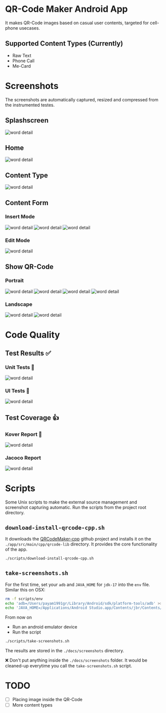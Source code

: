 # QR-Code Maker Android App
It makes QR-Code images based on casual user contents, targeted for cell-phone usecases.

## Supported Content Types (Currently)
- Raw Text
- Phone Call
- Me-Card

# Screenshots
The screenshots are automatically captured, resized and compressed from the instrumented testes.

## Splashscreen
![word detail](docs/screenshots/Splashscreen.webp)

## Home
![word detail](docs/screenshots/Home.webp)

## Content Type
![word detail](docs/screenshots/ContentType.webp)

## Content Form
### Insert Mode
![word detail](docs/screenshots/ContentForm_InsertMode_Text.webp)
![word detail](docs/screenshots/ContentForm_InsertMode_PhoneCall.webp)
![word detail](docs/screenshots/ContentForm_InsertMode_MeCard.webp)

### Edit Mode
![word detail](docs/screenshots/ContentForm_EditMode.webp)

## Show QR-Code
### Portrait
![word detail](docs/screenshots/ShowQrCode_Portrait.webp)
![word detail](docs/screenshots/ShowQrCode_Portrait_Fullscreen.webp)
![word detail](docs/screenshots/ShowQrCode_Toolbox.webp)
![word detail](docs/screenshots/ShowQrCode_Toolbox_RemoveContent.webp)

### Landscape
![word detail](docs/screenshots/ShowQrCode_Landscape.webp)
![word detail](docs/screenshots/ShowQrCode_Landscape_Fullscreen.webp)

# Code Quality
## Test Results ✅
### Unit Tests 💯
![word detail](docs/test-results/unit_tests.webp)
### UI Tests 💯
![word detail](docs/test-results/ui_tests.webp)

## Test Coverage 👍
### Kover Report 💯
![word detail](docs/test-results/kover.webp)
### Jacoco Report
![word detail](docs/test-results/jacoco.webp)

# Scripts
Some Unix scripts to make the external source management and screenshot capturing automatic.
Run the scripts from the project root directory.

## `download-install-qrcode-cpp.sh`
It downloads the [QRCodeMaker-cpp](https://github.com/PayamGerackoohi/QRCodeMaker-cpp/) github project and installs it on the `./app/src/main/cpp/qrcode-lib` directory. It provides the core functionality of the app.

```sh
./scripts/download-install-qrcode-cpp.sh
```

## `take-screenshots.sh`
<!-- - Edit `adb` and `JAVA_HOME` in the script to the  -->
For the first time, set your `adb` and `JAVA_HOME` for `jdk-17` into the `env` file. Similar this on OSX:
```sh
rm -f scripts/env
echo 'adb=/Users/payam1991gr/Library/Android/sdk/platform-tools/adb' >> scripts/env
echo 'JAVA_HOME=/Applications/Android Studio.app/Contents/jbr/Contents/Home' >> scripts/env
```

From now on
- Run an android emulator device 
- Run the script
```sh
./scripts/take-screenshots.sh
```
The results are stored in the `./docs/screenshots` directory.

❌ Don't put anything inside the `./docs/screenshots` folder. It would be cleaned-up everytime you call the `take-screenshots.sh` script.

# TODO
- [ ] Placing image inside the QR-Code
- [ ] More content types
